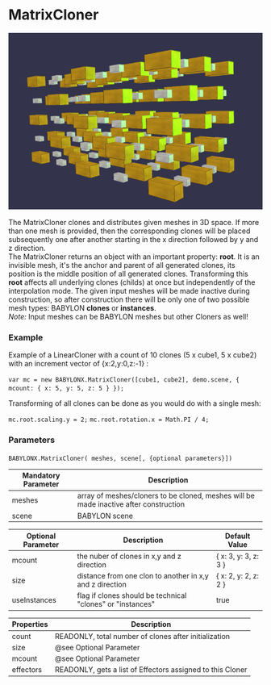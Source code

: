 

# MatrixCloner

![idpic1](images/matrixCloner.jpg "MatrixCloner")

The MatrixCloner clones and distributes given meshes in 3D space. If more than one mesh is provided, then the corresponding clones will be placed subsequently one after another starting in the x direction followed by y and z direction.  
The MatrixCloner returns an object with an important property: **root**. It is an invisible mesh, it's the anchor and parent of all generated clones, its position is the middle position of all generated clones. Transforming this **root** affects all underlying clones (childs) at once but independently of the interpolation mode. The given input meshes will be made inactive during construction, so after construction there will be only one of two possible mesh types: BABYLON **clones** or **instances**.  
*Note:* Input meshes can be BABYLON meshes but other Cloners as well!

### Example
Example of a LinearCloner with a count of 10 clones (5 x cube1, 5 x cube2) with an increment vector of {x:2,y:0,z:-1} :

`var mc = new BABYLONX.MatrixCloner([cube1, cube2], demo.scene, { mcount: { x: 5, y: 5, z: 5 } });`

Transforming of all clones can be done as you would do with a single mesh:

`mc.root.scaling.y = 2;`
`mc.root.rotation.x = Math.PI / 4;`


### Parameters
`BABYLONX.MatrixCloner( meshes, scene[, {optional parameters}])` 

Mandatory Parameter | Description 
--------------------|------------
meshes| array of meshes/cloners to be cloned, meshes will be made inactive after construction
scene|BABYLON scene

Optional Parameter | Description | Default Value
-------------------|-------------|--------------
mcount | the nuber of clones in x,y and z direction | { x: 3, y: 3, z: 3 }
size| distance from one clon to another in  x,y and z direction | { x: 2, y: 2, z: 2 }
useInstances| flag if clones should be technical "clones" or "instances" | true


Properties | Description 
------------|-------------
count |READONLY, total number of clones after initialization
size| @see Optional Parameter
mcount| @see Optional Parameter
effectors| READONLY, gets a list of Effectors assigned to this Cloner
